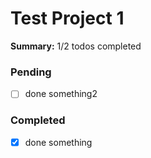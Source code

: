 # Test Project 1

**Summary:** 1/2 todos completed

### Pending
- [ ] done something2

### Completed
- [x] done something